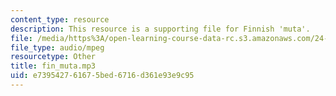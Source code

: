 ```yaml
---
content_type: resource
description: This resource is a supporting file for Finnish 'muta'.
file: /media/https%3A/open-learning-course-data-rc.s3.amazonaws.com/24-901-language-and-its-structure-i-phonology-fall-2010/e739542761675bed6716d361e93e9c95_fin_muta.mp3
file_type: audio/mpeg
resourcetype: Other
title: fin_muta.mp3
uid: e7395427-6167-5bed-6716-d361e93e9c95
---
```

